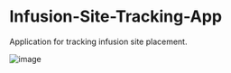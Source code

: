 # Infusion-Site-Tracking-App
Application for tracking infusion site placement.

![image](https://github.com/chirokun/Infusion-Site-Tracking-App/assets/26699903/84374a28-b03b-477f-a02b-6f4f47ed1c54)
